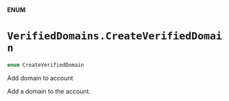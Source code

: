 **ENUM**

# `VerifiedDomains.CreateVerifiedDomain`

```swift
enum CreateVerifiedDomain
```

Add domain to account

Add a domain to the account.
